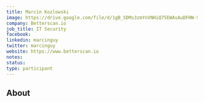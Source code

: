 ```yaml
---
title: Marcin Kozlowski
image: https://drive.google.com/file/d/1gB_SDMs3zmYnVNHiQ75EWAsAuDFHW-Sy/view
company: Betterscan.io
job_title: IT Security
facebook:
linkedin: marcinguy
twitter: marcinguy
website: https://www.betterscan.io
notes:
status: 
type: participant
---
```



## About

